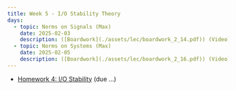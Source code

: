 ```yaml
---
title: Week 5 - I/O Stability Theory
days:
  - topic: Norms on Signals (Max)
    date: 2025-02-03
    description: ([Boardwork](./assets/lec/boardwork_2_14.pdf)) (Video) <br /> Reading - LN 7
  - topic: Norms on Systems (Max)
    date: 2025-02-05
    description: ([Boardwork](./assets/lec/boardwork_2_16.pdf)) (Video) <br /> Reading - LN 8
---
```


- [Homework 4: I/O Stability](./assets/hw/hw3.zip) (due ...)

<a id="Week6"></a>
